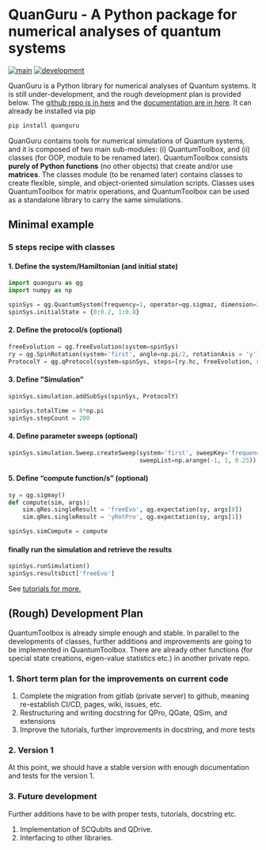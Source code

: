 # QuanGuru - A Python package for numerical analyses of quantum systems

[![main](https://github.com/CirQuS-UTS/QuanGuru/actions/workflows/main.yml/badge.svg)](https://github.com/CirQuS-UTS/QuanGuru/actions/workflows/main.yml)
[![development](https://github.com/CirQuS-UTS/QuanGuru/actions/workflows/development.yml/badge.svg)](https://github.com/CirQuS-UTS/QuanGuru/actions/workflows/development.yml)


QuanGuru is a Python library for numerical analyses of Quantum systems.
It is still under-development, and the rough development plan is provided below.
The [github repo is in here](https://github.com/CirQuS-UTS/QuanGuru) and the [documentation are in here](https://cirqus-uts.github.io/QuanGuru/).
It can already be installed via pip
```bash
pip install quanguru
```

QuanGuru contains tools for numerical simulations of Quantum systems, and it is composed of two main sub-modules: (i) QuantumToolbox, and (ii) classes (for OOP, module to be renamed later).
QuantumToolbox consists **purely of Python functions** (no other objects) that create and/or use **matrices**.
The classes module (to be renamed later) contains classes to create flexible, simple, and object-oriented simulation scripts.
Classes uses QuantumToolbox for matrix operations, and QuantumToolbox can be used as a standalone library to carry the same simulations.

## Minimal example
### 5 steps recipe with classes

#### 1. Define the system/Hamiltonian (and initial state) 
```python
import quanguru as qg
import numpy as np

spinSys = qg.QuantumSystem(frequency=1, operator=qg.sigmaz, dimension=2, alias='first')
spinSys.initialState = {0:0.2, 1:0.8}
```

#### 2. Define the protocol/s (optional)
```python
freeEvolution = qg.freeEvolution(system=spinSys)
ry = qg.SpinRotation(system='first', angle=np.pi/2, rotationAxis = 'y')
ProtocolY = qg.qProtocol(system=spinSys, steps=[ry.hc, freeEvolution, ry])
```

#### 3. Define "Simulation"
```python
spinSys.simulation.addSubSys(spinSys, ProtocolY)

spinSys.totalTime = 8*np.pi
spinSys.stepCount = 200
```

#### 4. Define parameter sweeps (optional)
```python
spinSys.simulation.Sweep.createSweep(system='first', sweepKey='frequency',
                                     sweepList=np.arange(-1, 1, 0.25))
```

#### 5. Define “compute function/s” (optional)
```python
sy = qg.sigmay()
def compute(sim, args):
    sim.qRes.singleResult = 'freeEvo', qg.expectation(sy, args[0])
    sim.qRes.singleResult = 'yRotPro', qg.expectation(sy, args[1])

spinSys.simCompute = compute
```

#### finally run the simulation and retrieve the results
```python
spinSys.runSimulation()
spinSys.resultsDict['freeEvo']
```

See [tutorials for more.](https://cirqus-uts.github.io/QuanGuru/classes/Tutorials/1_Qubit/Tutorials.html)


## (Rough) Development Plan

QuantumToolbox is already simple enough and stable.
In parallel to the developments of classes, further additions and improvements are going to be implemented in QuantumToolbox.
There are already other functions (for special state creations, eigen-value statistics etc.) in another private repo.

### 1. Short term plan for the improvements on current code

1. Complete the migration from gitlab (private server) to github, meaning re-establish CI/CD, pages, wiki, issues, etc.
1. Restructuring and writing docstring for QPro, QGate, QSim, and extensions
1. Improve the tutorials, further improvements in docstring, and more tests

### 2. Version 1

At this point, we should have a stable version with enough documentation and tests for the version 1.

### 3. Future development 
Further additions have to be with proper tests, tutorials, docstring etc.

1. Implementation of SCQubits and QDrive.
1. Interfacing to other libraries.
